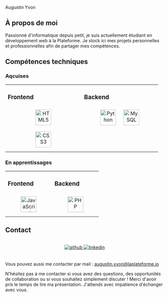 Augustin Yvon

## À propos de moi
Passionné d'informatique depuis petit, je suis actuellement étudiant en développement web à la Plateforme. Je stock ici mes projets personnelles et professionnelles afin de partager mes compétences.

## Compétences techniques

### Aqcuises

<table><tr><td valign="top" width="33%">

  
### Frontend  
<div align="center">  
  <img style="margin: 10px" src="https://profilinator.rishav.dev/skills-assets/html5-original-wordmark.svg" alt="HTML5" height="50" />
</div>
<div align="center">
  <img style="margin: 10px" src="https://profilinator.rishav.dev/skills-assets/css3-original-wordmark.svg" alt="CSS3" height="50" />
</div>

</td><td valign="top" width="33%">



### Backend  
<div align="center">
  <img style="margin: 10px" src="https://profilinator.rishav.dev/skills-assets/python-original.svg" alt="Python" height="50" />
  <img style="margin: 10px" src="https://www.freepnglogos.com/uploads/logo-mysql-png/logo-mysql-mysql-logo-png-transparent-svg-vector-bie-supply-13.png" alt="MySQL" height="50" />
</div>

</td></tr></table>

### En apprentissages

<table><tr><td valign="top" width="33%">



### Frontend  
<div align="center">
  <img style="margin: 10px" src="https://profilinator.rishav.dev/skills-assets/javascript-original.svg" alt="JavaScript" height="50" />
</div>

</td><td valign="top" width="33%">



### Backend  
<div align="center">
  <img style="margin: 10px" src="https://profilinator.rishav.dev/skills-assets/php-original.svg" alt="PHP" height="50" />
</div>

</td></tr></table>
   
## Contact <br> 

<br>
<div align="center">
<a href="https://github.com/augustin-yvon" target="_blank">
<img src=https://img.shields.io/badge/github-%2324292e.svg?&style=for-the-badge&logo=github&logoColor=white alt=github style="margin-bottom: 5px;" />
</a>
<a href="https://linkedin.com/in/augustin-yvon" target="_blank">
<img src=https://img.shields.io/badge/linkedin-%231E77B5.svg?&style=for-the-badge&logo=linkedin&logoColor=white alt=linkedin style="margin-bottom: 5px;" />
</a>
</div>
<br>

Vous pouvez aussi me contacter par mail : augustin.yvon@laplateforme.io

N'hésitez pas à me contacter si vous avez des questions, des opportunités de collaboration ou si vous souhaitez simplement discuter ! 
Merci d'avoir pris le temps de lire ma présentation. J'attends avec impatience d'échanger avec vous.
